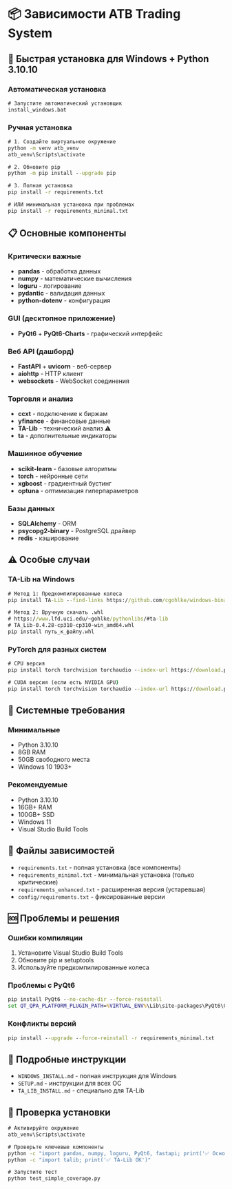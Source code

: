 # 📦 Зависимости ATB Trading System

## 🚀 Быстрая установка для Windows + Python 3.10.10

### Автоматическая установка
```cmd
# Запустите автоматический установщик
install_windows.bat
```

### Ручная установка
```cmd
# 1. Создайте виртуальное окружение
python -m venv atb_venv
atb_venv\Scripts\activate

# 2. Обновите pip
python -m pip install --upgrade pip

# 3. Полная установка
pip install -r requirements.txt

# ИЛИ минимальная установка при проблемах
pip install -r requirements_minimal.txt
```

## 📋 Основные компоненты

### Критически важные
- **pandas** - обработка данных
- **numpy** - математические вычисления  
- **loguru** - логирование
- **pydantic** - валидация данных
- **python-dotenv** - конфигурация

### GUI (десктопное приложение)
- **PyQt6** + **PyQt6-Charts** - графический интерфейс

### Веб API (дашборд)
- **FastAPI** + **uvicorn** - веб-сервер
- **aiohttp** - HTTP клиент
- **websockets** - WebSocket соединения

### Торговля и анализ
- **ccxt** - подключение к биржам
- **yfinance** - финансовые данные
- **TA-Lib** - технический анализ ⚠️
- **ta** - дополнительные индикаторы

### Машинное обучение
- **scikit-learn** - базовые алгоритмы
- **torch** - нейронные сети
- **xgboost** - градиентный бустинг
- **optuna** - оптимизация гиперпараметров

### Базы данных
- **SQLAlchemy** - ORM
- **psycopg2-binary** - PostgreSQL драйвер
- **redis** - кэширование

## ⚠️ Особые случаи

### TA-Lib на Windows
```cmd
# Метод 1: Предкомпилированные колеса
pip install TA-Lib --find-links https://github.com/cgohlke/windows-binaries/releases

# Метод 2: Вручную скачать .whl
# https://www.lfd.uci.edu/~gohlke/pythonlibs/#ta-lib
# TA_Lib‑0.4.28‑cp310‑cp310‑win_amd64.whl
pip install путь_к_файлу.whl
```

### PyTorch для разных систем
```cmd
# CPU версия
pip install torch torchvision torchaudio --index-url https://download.pytorch.org/whl/cpu

# CUDA версия (если есть NVIDIA GPU)
pip install torch torchvision torchaudio --index-url https://download.pytorch.org/whl/cu118
```

## 🔧 Системные требования

### Минимальные
- Python 3.10.10
- 8GB RAM
- 50GB свободного места
- Windows 10 1903+

### Рекомендуемые  
- Python 3.10.10
- 16GB+ RAM
- 100GB+ SSD
- Windows 11
- Visual Studio Build Tools

## 📝 Файлы зависимостей

- `requirements.txt` - полная установка (все компоненты)
- `requirements_minimal.txt` - минимальная установка (только критические)
- `requirements_enhanced.txt` - расширенная версия (устаревшая)
- `config/requirements.txt` - фиксированные версии

## 🆘 Проблемы и решения

### Ошибки компиляции
1. Установите Visual Studio Build Tools
2. Обновите pip и setuptools
3. Используйте предкомпилированные колеса

### Проблемы с PyQt6
```cmd
pip install PyQt6 --no-cache-dir --force-reinstall
set QT_QPA_PLATFORM_PLUGIN_PATH=%VIRTUAL_ENV%\Lib\site-packages\PyQt6\Qt6\plugins\platforms
```

### Конфликты версий
```cmd
pip install --upgrade --force-reinstall -r requirements_minimal.txt
```

## 📖 Подробные инструкции

- `WINDOWS_INSTALL.md` - полная инструкция для Windows
- `SETUP.md` - инструкции для всех ОС
- `TA_LIB_INSTALL.md` - специально для TA-Lib

## 🎯 Проверка установки

```cmd
# Активируйте окружение
atb_venv\Scripts\activate

# Проверьте ключевые компоненты
python -c "import pandas, numpy, loguru, PyQt6, fastapi; print('✅ Основные пакеты OK')"
python -c "import talib; print('✅ TA-Lib OK')"

# Запустите тест
python test_simple_coverage.py
```
